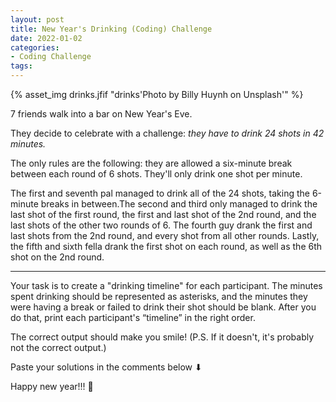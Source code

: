 ```yaml
---
layout: post
title: New Year's Drinking (Coding) Challenge
date: 2022-01-02
categories:
- Coding Challenge
tags: 
---
```


{% asset_img drinks.jfif "drinks'Photo by Billy Huynh on Unsplash'" %}



7 friends walk into a bar on New Year's Eve.

They decide to celebrate with a challenge: *they have to drink 24 shots in 42 minutes.*
<!-- more -->
The only rules are the following: they are allowed a six-minute break between each round of 6 shots. They'll only drink one shot per minute.

The first and seventh pal managed to drink all of the 24 shots, taking the 6-minute breaks in between.The second and third only managed to drink the last shot of the first round, the first and last shot of the 2nd round, and the last shots of the other two rounds of 6. The fourth guy drank the first and last shots from the 2nd round, and every shot from all other rounds. Lastly, the fifth and sixth fella drank the first shot on each round, as well as the 6th shot on the 2nd round.

---

Your task is to create a "drinking timeline" for each participant. The minutes spent drinking should be represented as asterisks, and the minutes they were having a break or failed to drink their shot should be blank.
After you do that, print each participant's “timeline” in the right order.

The correct output should make you smile!
(P.S. If it doesn't, it's probably not the correct output.)

Paste your solutions in the comments below ⬇

Happy new year!!! 🥂